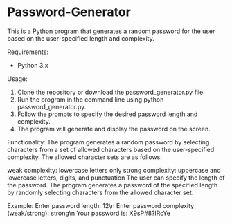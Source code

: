 # Password-Generator
This is a Python program that generates a random password for the user based on the user-specified length and complexity.

Requirements:
- Python 3.x

Usage:
1. Clone the repository or download the password_generator.py file.
2. Run the program in the command line using python password_generator.py.
3. Follow the prompts to specify the desired password length and complexity.
4. The program will generate and display the password on the screen.

Functionality:
The program generates a random password by selecting characters from a set of allowed characters based on the user-specified complexity. The allowed character sets are as follows:

weak complexity: 
lowercase letters only
strong complexity: 
uppercase and lowercase letters, digits, and punctuation
The user can specify the length of the password. 
The program generates a password of the specified length by randomly selecting characters from the allowed character set.

Example: 
Enter password length: 12\n
Enter password complexity (weak/strong): strong\n
Your password is: X9sP#8?lRcYe
